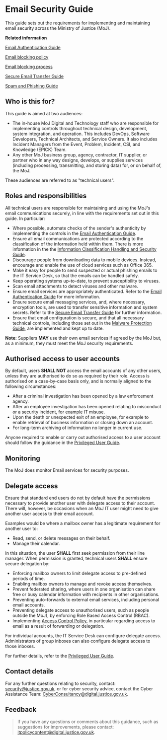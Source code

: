 # Email Security Guide

This guide sets out the requirements for implementing and maintaining email security across the Ministry of Justice \(MoJ\).

**Related information**  


[Email Authentication Guide](email-authentication-guide.md)

[Email blocking policy](email-blocklist-policy.md)

[Email blocking process](email-blocklist-process.md)

[Secure Email Transfer Guide](secure-email-transfer-guide.md)

[Spam and Phishing Guide](spam-and-phishing-guide.md)

## Who is this for?

This guide is aimed at two audiences:

-   The in-house MoJ Digital and Technology staff who are responsible for implementing controls throughout technical design, development, system integration, and operation. This includes DevOps, Software Developers, Technical Architects, and Service Owners. It also includes Incident Managers from the Event, Problem, Incident, CSI, and Knowledge \(EPICK\) Team.
-   Any other MoJ business group, agency, contractor, IT supplier, or partner who in any way designs, develops, or supplies services \(including processing, transmitting, and storing data\) for, or on behalf of, the MoJ.

These audiences are referred to as "technical users".

## Roles and responsibilities

All technical users are responsible for maintaining and using the MoJ's email communications securely, in line with the requirements set out in this guide. In particular:

-   Where possible, automate checks of the sender's authenticity by implementing the controls in the [Email Authentication Guide](email-authentication-guide.md).
-   Ensure all email communications are protected according to the classification of the information held within them. There is more information in the the [Information Classification Handling and Security Guide](information-classification-handling-and-security-guide.md).
-   Discourage people from downloading data to mobile devices. Instead, encourage and enable the use of cloud services such as Office 365.
-   Make it easy for people to send suspected or actual phishing emails to the IT Service Desk, so that the emails can be handled safely.
-   Keep operating systems up-to-date, to prevent susceptibility to viruses.
-   Scan email attachments to detect viruses and other malware.
-   Ensure email services are appropriately authenticated. Refer to the [Email Authentication Guide](email-authentication-guide.md) for more information.
-   Ensure secure email messaging services, and, where necessary, encryption tools, are used to transfer sensitive information and system secrets. Refer to the [Secure Email Transfer Guide](secure-email-transfer-guide.md) for further information.
-   Ensure that email configuration is secure, and that all necessary technical controls, including those set out in the [Malware Protection Guide](malware-protection-guide-introduction.md), are implemented and kept up to date.

**Note:** Suppliers **MAY** use their own email services if agreed by the MoJ but, as a minimum, they must meet the MoJ security requirements.

## Authorised access to user accounts

By default, users **SHALL NOT** access the email accounts of any other users, unless they are authorised to do so as required by their role. Access is authorised on a case-by-case basis only, and is normally aligned to the following circumstances:

-   After a criminal investigation has been opened by a law enforcement agency.
-   After an employee investigation has been opened relating to misconduct or a security incident, for example IT misuse.
-   Upon the death or unexpected exit of an employee, for example to enable retrieval of business information or closing down an account.
-   For long-term archiving of information no longer in current use.

Anyone required to enable or carry out authorised access to a user account should follow the guidance in the [Privileged User Guide](privileged-user-guide.md).

## Monitoring

The MoJ does monitor Email services for security purposes.

## Delegate access

Ensure that standard end users do not by default have the permissions necessary to provide another user with delegate access to their account. There will, however, be occasions when an MoJ IT user might need to give another user access to their email account.

Examples would be where a mailbox owner has a legitimate requirement for another user to:

-   Read, send, or delete messages on their behalf.
-   Manage their calendar.

In this situation, the user **SHALL** first seek permission from their line manager. When permission is granted, technical users **SHALL** ensure secure delegation by:

-   Enforcing mailbox owners to limit delegate access to pre-defined periods of time.
-   Enabling mailbox owners to manage and revoke access themselves.
-   Prevent federated sharing, where users in one organisation can share free or busy calendar information with recipients in other organisations.
-   Preventing auto-forwards to external email services, including personal email accounts.
-   Preventing delegate access to unauthorised users, such as people outside the MoJ\), by enforcing Role Based Access Control \(RBAC\).
-   Implementing [Access Control Policy](access-control-policy.md), in particular regarding access to email as a result of forwarding or delegation.

For individual accounts, the IT Service Desk can configure delegate access. Administrators of group inboxes can also configure delegate access to those inboxes.

For further details, refer to the [Privileged User Guide](privileged-user-guide.md).

## Contact details

For any further questions relating to security, contact: [security@justice.gov.uk](mailto:security@justice.gov.uk), or for cyber security advice, contact the Cyber Assistance Team: [CyberConsultancy@digital.justice.gov.uk](mailto:CyberConsultancy@digital.justice.gov.uk).

## Feedback

> If you have any questions or comments about this guidance, such as suggestions for improvements, please contact: [itpolicycontent@digital.justice.gov.uk](mailto:itpolicycontent@digital.justice.gov.uk).

